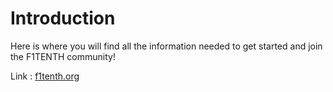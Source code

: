 # Introduction


Here is where you will find all the information needed to get started and join the F1TENTH community! 

Link : [f1tenth.org](https://f1tenth.org/)